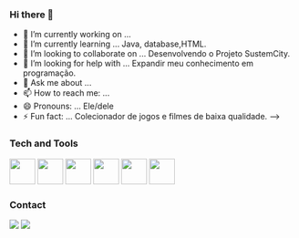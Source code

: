 ### Hi there 👋



- 🔭 I’m currently working on ...
- 🌱 I’m currently learning ... Java, database,HTML.
- 👯 I’m looking to collaborate on ... Desenvolvendo o Projeto SustemCity.
- 🤔 I’m looking for help with ... Expandir meu conhecimento em programação.
- 💬 Ask me about ...
- 📫 How to reach me: ... 
- 😄 Pronouns: ... Ele/dele
- ⚡ Fun fact: ... Colecionador de jogos e filmes de baixa qualidade.
-->
### Tech and Tools

<img src="https://cdn.jsdelivr.net/gh/devicons/devicon/icons/java/java-original-wordmark.svg" width="45" height="45" /> <img src="https://cdn.jsdelivr.net/gh/devicons/devicon/icons/css3/css3-original-wordmark.svg" width="45" height="45"/> <img src="https://cdn.jsdelivr.net/gh/devicons/devicon/icons/mysql/mysql-original-wordmark.svg" width="45" height="45"/>  <img src="https://cdn.jsdelivr.net/gh/devicons/devicon/icons/spring/spring-original-wordmark.svg" width="45" height="45"/>  <img src="https://cdn.jsdelivr.net/gh/devicons/devicon/icons/docker/docker-original-wordmark.svg" width="45" height="45"/>  <img src="https://cdn.jsdelivr.net/gh/devicons/devicon/icons/git/git-original-wordmark.svg" width="45" height="45"/>


 
### Contact
<div>
<a href = "mailto:alecsander_g@hotmail.com"><img src="https://img.shields.io/badge/Microsoft_Outlook-0078D4?style=for-the-badge&logo=microsoft-outlook&logoColor=white" target="_blank"></a>
<a href="https://www.linkedin.com/in/alecsander-gomes" target="_blank"><img src="https://img.shields.io/badge/-LinkedIn-%230077B5?style=for-the-badge&logo=linkedin&logoColor=white" target="_blank"></a>
</div>
